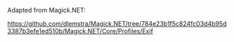 ﻿Adapted from Magick.NET:

https://github.com/dlemstra/Magick.NET/tree/784e23b1f5c824fc03d4b95d3387b3efe1ed510b/Magick.NET/Core/Profiles/Exif